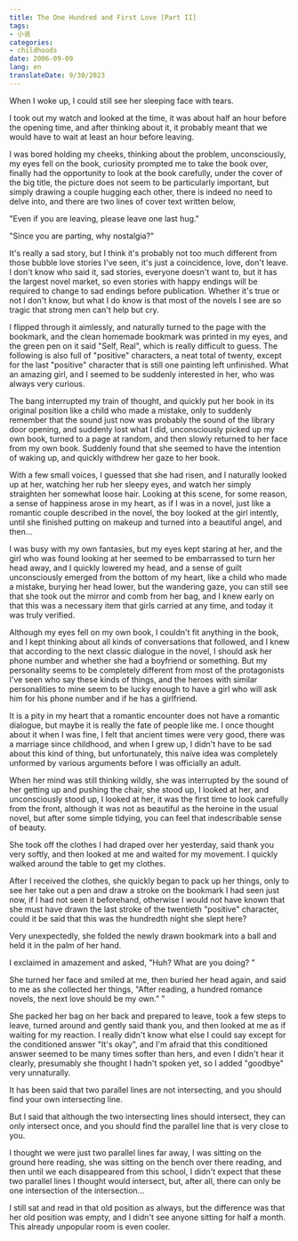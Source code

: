 ```yaml
---
title: The One Hundred and First Love [Part II]
tags:
- 小说
categories:
- childhoods
date: 2006-09-09
lang: en
translateDate: 9/30/2023
---
```


When I woke up, I could still see her sleeping face with tears.

I took out my watch and looked at the time, it was about half an hour before the opening time, and after thinking about it, it probably meant that we would have to wait at least an hour before leaving.

I was bored holding my cheeks, thinking about the problem, unconsciously, my eyes fell on the book, curiosity prompted me to take the book over, finally had the opportunity to look at the book carefully, under the cover of the big title, the picture does not seem to be particularly important, but simply drawing a couple hugging each other, there is indeed no need to delve into, and there are two lines of cover text written below,

"Even if you are leaving, please leave one last hug."

"Since you are parting, why nostalgia?"

It's really a sad story, but I think it's probably not too much different from those bubble love stories I've seen, it's just a coincidence, love, don't leave. I don't know who said it, sad stories, everyone doesn't want to, but it has the largest novel market, so even stories with happy endings will be required to change to sad endings before publication. Whether it's true or not I don't know, but what I do know is that most of the novels I see are so tragic that strong men can't help but cry.

I flipped through it aimlessly, and naturally turned to the page with the bookmark, and the clean homemade bookmark was printed in my eyes, and the green pen on it said "Self, Real", which is really difficult to guess. The following is also full of "positive" characters, a neat total of twenty, except for the last "positive" character that is still one painting left unfinished. What an amazing girl, and I seemed to be suddenly interested in her, who was always very curious.

The bang interrupted my train of thought, and quickly put her book in its original position like a child who made a mistake, only to suddenly remember that the sound just now was probably the sound of the library door opening, and suddenly lost what I did, unconsciously picked up my own book, turned to a page at random, and then slowly returned to her face from my own book. Suddenly found that she seemed to have the intention of waking up, and quickly withdrew her gaze to her book.

With a few small voices, I guessed that she had risen, and I naturally looked up at her, watching her rub her sleepy eyes, and watch her simply straighten her somewhat loose hair. Looking at this scene, for some reason, a sense of happiness arose in my heart, as if I was in a novel, just like a romantic couple described in the novel, the boy looked at the girl intently, until she finished putting on makeup and turned into a beautiful angel, and then...

I was busy with my own fantasies, but my eyes kept staring at her, and the girl who was found looking at her seemed to be embarrassed to turn her head away, and I quickly lowered my head, and a sense of guilt unconsciously emerged from the bottom of my heart, like a child who made a mistake, burying her head lower, but the wandering gaze, you can still see that she took out the mirror and comb from her bag, and I knew early on that this was a necessary item that girls carried at any time, and today it was truly verified.

Although my eyes fell on my own book, I couldn't fit anything in the book, and I kept thinking about all kinds of conversations that followed, and I knew that according to the next classic dialogue in the novel, I should ask her phone number and whether she had a boyfriend or something. But my personality seems to be completely different from most of the protagonists I've seen who say these kinds of things, and the heroes with similar personalities to mine seem to be lucky enough to have a girl who will ask him for his phone number and if he has a girlfriend.

It is a pity in my heart that a romantic encounter does not have a romantic dialogue, but maybe it is really the fate of people like me. I once thought about it when I was fine, I felt that ancient times were very good, there was a marriage since childhood, and when I grew up, I didn't have to be sad about this kind of thing, but unfortunately, this naïve idea was completely unformed by various arguments before I was officially an adult.

When her mind was still thinking wildly, she was interrupted by the sound of her getting up and pushing the chair, she stood up, I looked at her, and unconsciously stood up, I looked at her, it was the first time to look carefully from the front, although it was not as beautiful as the heroine in the usual novel, but after some simple tidying, you can feel that indescribable sense of beauty.

She took off the clothes I had draped over her yesterday, said thank you very softly, and then looked at me and waited for my movement. I quickly walked around the table to get my clothes.

After I received the clothes, she quickly began to pack up her things, only to see her take out a pen and draw a stroke on the bookmark I had seen just now, if I had not seen it beforehand, otherwise I would not have known that she must have drawn the last stroke of the twentieth "positive" character, could it be said that this was the hundredth night she slept here?

Very unexpectedly, she folded the newly drawn bookmark into a ball and held it in the palm of her hand.

I exclaimed in amazement and asked, "Huh? What are you doing? ”

She turned her face and smiled at me, then buried her head again, and said to me as she collected her things, "After reading, a hundred romance novels, the next love should be my own." ”

She packed her bag on her back and prepared to leave, took a few steps to leave, turned around and gently said thank you, and then looked at me as if waiting for my reaction. I really didn't know what else I could say except for the conditioned answer "It's okay", and I'm afraid that this conditioned answer seemed to be many times softer than hers, and even I didn't hear it clearly, presumably she thought I hadn't spoken yet, so I added "goodbye" very unnaturally.

It has been said that two parallel lines are not intersecting, and you should find your own intersecting line.

But I said that although the two intersecting lines should intersect, they can only intersect once, and you should find the parallel line that is very close to you.

I thought we were just two parallel lines far away, I was sitting on the ground here reading, she was sitting on the bench over there reading, and then until we each disappeared from this school, I didn't expect that these two parallel lines I thought would intersect, but, after all, there can only be one intersection of the intersection...

I still sat and read in that old position as always, but the difference was that her old position was empty, and I didn't see anyone sitting for half a month. This already unpopular room is even cooler.

